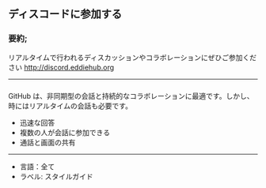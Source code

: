 ## ディスコードに参加する

### 要約;

リアルタイムで行われるディスカッションやコラボレーションにぜひご参加ください http://discord.eddiehub.org

---

###

GitHub は、非同期型の会話と持続的なコラボレーションに最適です。しかし、時にはリアルタイムの会話も必要です。

- 迅速な回答
- 複数の人が会話に参加できる
- 通話と画面の共有

---

- 言語：全て
- ラベル: スタイルガイド
